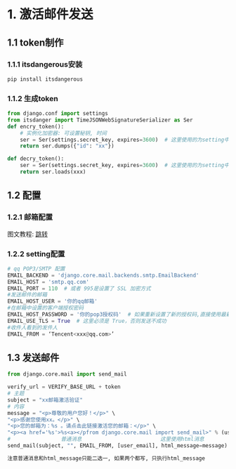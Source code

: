 # 1. 激活邮件发送

## 1.1 token制作

### 1.1.1 itsdangerous安装

```python
pip install itsdangerous
```

### 1.1.2 生成token

```python
from django.conf import settings
from itsdanger import TimeJSONWebSignatureSerializer as Ser
def encry_token():
    # 实例化加密器: 可设置秘钥, 时间
    ser = Ser(settings.secret_key, expires=3600)  # 这里使用的为setting中的secret_key
    return ser.dumps({"id": "xx"})

def decry_token():
    ser = Ser(settings.secret_key, expires=3600)  # 这里使用的为setting中的secret_key
    return ser.loads(xxx)
```

## 1.2 配置

### 1.2.1 邮箱配置

图文教程: [跳转](https://blog.csdn.net/xinxinnogiveup/article/details/78900811)

### 1.2.2 setting配置

```python
# qq POP3/SMTP 配置
EMAIL_BACKEND = 'django.core.mail.backends.smtp.EmailBackend'
EMAIL_HOST = 'smtp.qq.com'
EMAIL_PORT = 110  # 或者 995是设置了 SSL 加密方式
#发送邮件的邮箱
EMAIL_HOST_USER = '你的qq邮箱'
#在邮箱中设置的客户端授权密码
EMAIL_HOST_PASSWORD = '你的pop3授权码'  # 如果重新设置了新的授权码,直接使用最新的授权码即可
EMAIL_USE_TLS = True  # 这里必须是 True，否则发送不成功
#收件人看到的发件人
EMAIL_FROM = ‘Tencent<xxx@qq.com>’
```

## 1.3 发送邮件

```python
from django.core.mail import send_mail

verify_url = VERIFY_BASE_URL + token
# 主题
subject = "xx邮箱激活验证"
# 内容
message = "<p>尊敬的用户您好！</p>" \
"<p>感谢您使用xx。</p>" \
"<p>您的邮箱为：%s 。请点击此链接激活您的邮箱：</p>" \
"<p><a href='%s'>%s<a></pfrom django.core.mail import send_mail>" % (user_email, token, verify_url)
#                普通消息                         这里使用html消息
send_mail(subject, "", EMAIL_FROM, [user_email], html_message=message)

注意普通消息和html_message只能二选一, 如果两个都写, 只执行html_message
```
